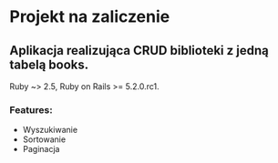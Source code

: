 # Projekt na zaliczenie
## Aplikacja realizująca CRUD biblioteki z jedną tabelą books.

Ruby ~> 2.5, Ruby on Rails >= 5.2.0.rc1.

### Features:
* Wyszukiwanie
* Sortowanie
* Paginacja
